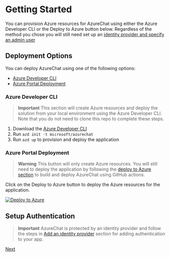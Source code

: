 # Getting Started

You can provision Azure resources for AzureChat using either the Azure Developer CLI or the Deploy to Azure button below. Regardless of the method you chose you will still need set up an [identity provider and specify an admin user](./5-add-identity.md)

## Deployment Options

You can deploy AzureChat using one of the following options:

- [Azure Developer CLI](#azure-developer-cli)
- [Azure Portal Deployment](#azure-portal-deployment)

### Azure Developer CLI

> **Important**
> This section will create Azure resources and deploy the solution from your local environment using the Azure Developer CLI. Note that you do not need to clone this repo to complete these steps.

1. Download the [Azure Developer CLI](https://learn.microsoft.com/en-us/azure/developer/azure-developer-cli/overview)
1. Run `azd init -t microsoft/azurechat`
1. Run `azd up` to provision and deploy the application

### Azure Portal Deployment

> **Warning**
> This button will only create Azure resources. You will still need to deploy the application by following the [deploy to Azure section](./4-deploy-to-azure.md) to build and deploy AzureChat using GitHub actions.

Click on the Deploy to Azure button to deploy the Azure resources for the application.

[![Deploy to Azure](https://aka.ms/deploytoazurebutton)](https://aka.ms/anzappazurechatgpt)

## Setup Authentication

> **Important**
> AzureChat is protected by an identity provider and follow the steps in [Add an identity provider](./5-add-identity.md) section for adding authentication to your app.

[Next](/docs/3-run-locally.md)
